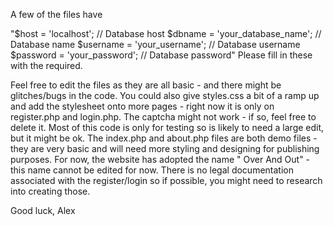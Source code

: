 A few of the files have 

"$host = 'localhost'; // Database host
$dbname = 'your_database_name'; // Database name
$username = 'your_username'; // Database username
$password = 'your_password'; // Database password"
Please fill in these with the required.

Feel free to edit the files as they are all basic - and there might be glitches/bugs in the code.
You could also give styles.css a bit of a ramp up and add the stylesheet onto more pages - right now it is 
only on register.php and login.php.
The captcha might not work - if so, feel free to delete it. Most of this code is only for testing so is 
likely to need a large edit, but it might be ok.
The index.php and about.php files are both demo files - they are very basic and will need more styling and
designing for publishing purposes.
For now, the website has adopted the name " Over And Out" - this name cannot be edited for now.
There is no legal documentation associated with the register/login so if possible, you might need to 
research into creating those.

Good luck,
Alex